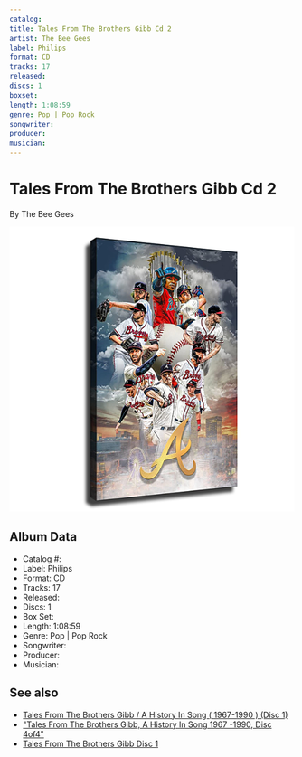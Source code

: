 ```yaml
---
catalog: 
title: Tales From The Brothers Gibb Cd 2
artist: The Bee Gees
label: Philips
format: CD
tracks: 17
released: 
discs: 1
boxset: 
length: 1:08:59
genre: Pop | Pop Rock
songwriter: 
producer: 
musician: 
---
```


# Tales From The Brothers Gibb Cd 2

By The Bee Gees

![](../../assets/cdcovers/The_Bee_Gees-Tales_From_The_Brothers_Gibb_Cd_2.png)

## Album Data

- Catalog #: 
- Label: Philips
- Format: CD
- Tracks: 17
- Released: 
- Discs: 1
- Box Set: 
- Length: 1:08:59
- Genre: Pop | Pop Rock
- Songwriter: 
- Producer: 
- Musician: 


## See also

- [Tales From The Brothers Gibb / A History In Song ( 1967-1990 ) (Disc 1)](Tales_From_The_Brothers_Gibb_-_A_History_In_Song__1967-1990__Disc_1.md)
- ["Tales From The Brothers Gibb, A History In Song 1967 -1990, Disc 4of4"](Tales_From_The_Brothers_Gibb__A_History_In_Song_1967_-1990__Disc_4of4.md)
- [Tales From The Brothers Gibb Disc 1](Tales_From_The_Brothers_Gibb_Disc_1.md)

